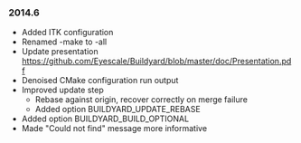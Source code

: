 ### 2014.6

* Added ITK configuration
* Renamed <Project>-make to <Project>-all
* Update presentation
    https://github.com/Eyescale/Buildyard/blob/master/doc/Presentation.pdf
* Denoised CMake configuration run output
* Improved update step
  * Rebase against origin, recover correctly on merge failure
  * Added option BUILDYARD_UPDATE_REBASE
* Added option BUILDYARD_BUILD_OPTIONAL
* Made "Could not find" message more informative
